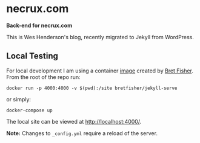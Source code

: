 # necrux.com

**Back-end for necrux.com**

This is Wes Henderson's blog, recently migrated to Jekyll from WordPress.

## Local Testing
For local development I am using a container [image](https://hub.docker.com/r/bretfisher/jekyll-serve) created by [Bret Fisher](https://github.com/BretFisher). From the root of the repo run:

```
docker run -p 4000:4000 -v $(pwd):/site bretfisher/jekyll-serve
```

or simply:

```
docker-compose up
```

The local site can be viewed at [http://localhost:4000/](http://localhost:4000/).

**Note:** Changes to `_config.yml` require a reload of the server.
